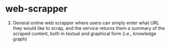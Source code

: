 # web-scrapper
3. General online web scrapper where users can simply enter what URL they would like to scrap, and the service returns them a summary of the scraped content, both in textual and graphical form (i.e., knowledge graph)
